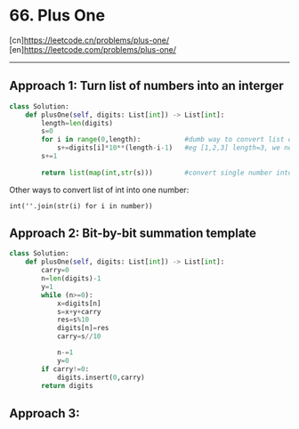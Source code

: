 # 66. Plus One

[cn]<https://leetcode.cn/problems/plus-one/>
[en]<https://leetcode.com/problems/plus-one/>

---
## Approach 1: Turn list of numbers into an interger

```py
class Solution:
    def plusOne(self, digits: List[int]) -> List[int]:
        length=len(digits)
        s=0
        for i in range(0,length):           #dumb way to convert list of int into one number
            s+=digits[i]*10**(length-i-1)   #eg [1,2,3] length=3, we need digits[0]*10*2 but i is 0, so we need to -1
        s+=1
        
        return list(map(int,str(s)))        #convert single number into list of ints
```

Other ways to convert list of int into one number:
```
int(''.join(str(i) for i in number))
```

## Approach 2: Bit-by-bit summation template

```py
class Solution:
    def plusOne(self, digits: List[int]) -> List[int]:
        carry=0
        n=len(digits)-1
        y=1
        while (n>=0):
            x=digits[n]
            s=x+y+carry
            res=s%10
            digits[n]=res
            carry=s//10

            n-=1
            y=0
        if carry!=0:
            digits.insert(0,carry)
        return digits
```

## Approach 3: